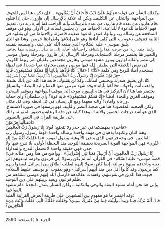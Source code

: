 ------------------------------------------------------------------------

وكذلك الشأن في قوله: «وَلَهُمْ عَلَيَّ ذَنْبٌ فَأَخافُ أَنْ يَقْتُلُونِ» .. فإن ذكره هنا ليس
للخوف من المواجهة، والتخلي عن التكليف. ولكن له علاقة بالإرسال إلى هارون.
حتى إذا قتلوه قام هارون من بعده قام هارون من بعده بالرسالة، وأتم الواجب
كما أمره ربه دون تعويق.  
فهو الاحتياط للدعوة لا للداعية. الاحتياط من أن يحتبس لسانه في الأولى وهو
في موقف المنافحة عن رسالة ربه وبيانها، فتبدو الدعوة ضعيفة قاصرة.
والاحتياط من أن يقتلوه في الثانية فتتوقف دعوة ربه التي كلف أداءها وهو
على إبلاغها واطرادها حريص. وهذا هو الذي يليق بموسى- عليه السّلام- الذي
صنعه الله على عينه، واصطنعه لنفسه.  
ولما علمه ربه من حرصه هذا وإشفاقه واحتياطه أجابه إلى ما سأل، وطمأنه مما
يخاف. والتعبير هنا يختصر مرحلة الاستجابة، ومرحلة الإرسال إلى هارون،
ومرحلة وصول موسى إلى مصر ولقائه لهارون ويبرز مشهد موسى وهارون مجتمعين
يتلقيان أمر ربهما الكريم، في نفس اللحظة التي يطمئن الله فيها موسى وينفي
مخاوفة نفيا شديدا، في لفظة تستخدم أصلا للردع وهي كلمة «كَلَّا» ! «قالَ: كَلَّا
فَاذْهَبا بِآياتِنا إِنَّا مَعَكُمْ مُسْتَمِعُونَ. فَأْتِيا فِرْعَوْنَ فَقُولا: إِنَّا رَسُولُ رَبِّ
الْعالَمِينَ. أَنْ أَرْسِلْ مَعَنا بَنِي إِسْرائِيلَ» .  
كلا. لن يضيق صدرك ويحتبس لسانك. وكلا لن يقتلوك. فأبعد هذا كله عن بالك
بشدة. واذهب أنت وأخوك. «فَاذْهَبا بِآياتِنا» وقد شهد موسى منها العصا واليد
البيضاء- والسياق يختصر هما هنا لأن التركيز في هذه السورة موجه إلى موقف
المواجهة وموقف السحرة وموقف الغرق والنجاة. اذهبا «إِنَّا مَعَكُمْ مُسْتَمِعُونَ» فأية
قوة؟ وأي سلطان؟ وأي حماية ورعاية وأمان؟ والله معهما ومع كل إنسان في كل
لحظة وفي كل مكان.  
ولكن الصحبة المقصودة هنا هي صحبة النصر والتأييد. فهو يرسمها في صورة
الاستماع. الذي هو أشد درجات الحضور والانتباه. وهذا كناية عن دقة الرعاية
وحضور المعونة. وذلك على طريقة القرآن في التعبير بالتصوير.  
اذهباَأْتِيا فِرْعَوْنَ»  
فأخبراه بمهمتكما في غير حذر ولا تلجلج: َقُولا: إِنَّا رَسُولُ رَبِّ الْعالَمِينَ»  
وهما اثنان ولكنهما يذهبان في مهمة واحدة برسالة واحدة. فهما رسول. رسول رب
العالمين. في وجه فرعون الذي يدعي الألوهية، ويقول لقومه: «ما عَلِمْتُ لَكُمْ مِنْ
إِلهٍ غَيْرِي» فهي المواجهة القوية الصريحة بحقيقة التوحيد منذ اللحظة الأولى،
بلا تدرج فيها ولا حذر. فهي حقيقة واحدة لا تحتمل التدرج والمداراة.  
«إِنَّا رَسُولُ رَبِّ الْعالَمِينَ. أَنْ أَرْسِلْ مَعَنا بَنِي إِسْرائِيلَ» . وواضح من هذا ومن
أمثاله في قصة موسى- عليه السّلام- في القرآن، أنه لم يكن رسولا إلى فرعون
وقومه ليدعوهم إلى دينه ويأخذهم بمنهج رسالته. إنما كان رسولا إليهم ليطلب
إطلاق بني إسرائيل ليعبدوا ربهم كما يريدون. وقد كانوا أهل دين منذ أبيهم
إسرائيل- وهو يعقوب أبو يوسف عليهما السلام- فبهت هذا الدين في نفوسهم،
وفسدت عقائدهم فأرسل الله إليهم موسى لينقذهم من ظلم فرعون ويعيد تربيتهم
على دين التوحيد.  
وإلى هنا نحن أمام مشهد البعثة والوحي والتكليف. ولكن الستار يسدل. لنجدنا
أمام مشهد المواجهة.  
وقد اختصر ما هو مفهوم بين المشهدين على طريقة العرض القرآنية الفنية:  
«قالَ أَلَمْ نُرَبِّكَ فِينا وَلِيداً، وَلَبِثْتَ فِينا مِنْ عُمُرِكَ سِنِينَ؟ وَفَعَلْتَ فَعْلَتَكَ الَّتِي فَعَلْتَ
وَأَنْتَ مِنَ الْكافِرِينَ؟

------------------------------------------------------------------------

الجزء: 5 ¦ الصفحة: 2590
